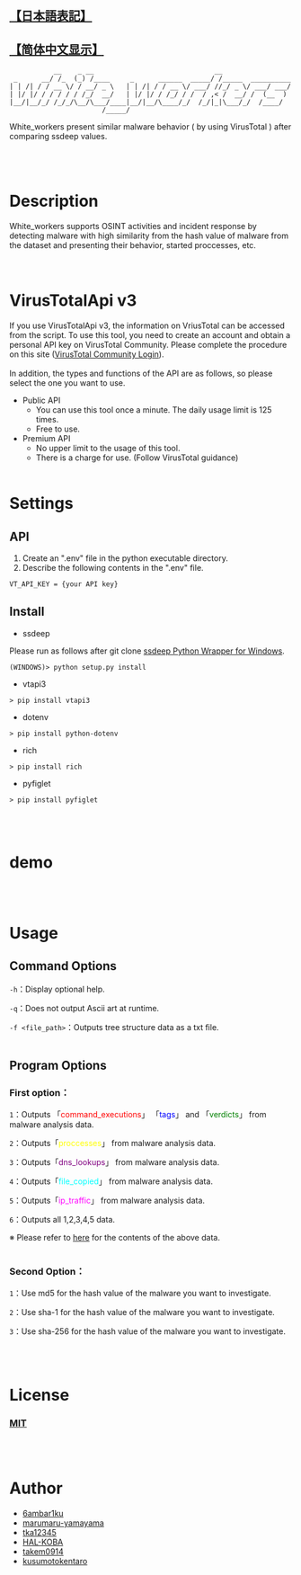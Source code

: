 ## [【日本語表記】](https://github.com/6ambar1ku/white_workers/blob/main/doc/README_JP.md)
##  [【简体中文显示】](https://github.com/6ambar1ku/white_workers/blob/main/doc/README_CH.md)
```
           __    _ __                              __
 _      __/ /_  (_) /____     _      ______  _____/ /_____  __________
| | /| / / __ \/ / __/ _ \   | | /| / / __ \/ ___/ //_/ _ \/ ___/ ___/
| |/ |/ / / / / / /_/  __/   | |/ |/ / /_/ / /  / ,< /  __/ /  (__  )
|__/|__/_/ /_/_/\__/\___/____|__/|__/\____/_/  /_/|_|\___/_/  /____/
                       /_____/

```
White_workers present similar malware behavior ( by using VirusTotal ) after comparing ssdeep values.
<br></br>
<br></br>


# Description
White_workers supports OSINT activities and incident response by detecting malware with high similarity from the hash value of malware from the dataset and presenting their behavior, started proccesses, etc. 
<br></br>​
# VirusTotalApi v3
If you use VirusTotalApi v3, the information on VriusTotal can be accessed from the script. To use this tool, you need to create an account and obtain a personal API key on VirusTotal Community. Please complete the procedure on this site ([VirusTotal Community Login](https://www.virustotal.com/gui/join-us)). 
<br></br>
In addition, the types and functions of the API are as follows, so please select the one you want to use. 
* Public API
    * You can use this tool once a minute. The daily usage limit is 125 times.
    * Free to use.
* Premium API
    * No upper limit to the usage of this tool.
    * There is a charge for use. (Follow VirusTotal guidance) 
<br></br>
# Settings
## API
1. Create an ".env" file in the python executable directory. 
2. Describe the following contents in the ".env" file. 
```
VT_API_KEY = {your API key}
```

## Install
* ssdeep

Please run as follows after git clone 
[ssdeep Python Wrapper for Windows](https://github.com/MacDue/ssdeep-windows-32_64).
```
(WINDOWS)> python setup.py install
```


* vtapi3
```
> pip install vtapi3
```

* dotenv
```
> pip install python-dotenv
```

* rich
```
> pip install rich
```

* pyfiglet
```
> pip install pyfiglet
```
<br></br>

# demo

<br></br>

# Usage
## Command Options
```-h```：Display optional help.

```-q```：Does not output Ascii art at runtime.

```-f <file_path>```：Outputs tree structure data as a txt file.
<br></br>

## Program Options

### First option：
```1```：Outputs 「<font color="red">command_executions</font>」 「<font color="blue">tags</font>」 and 「<font color="green">verdicts</font>」 from malware analysis data.

```2```：Outputs「<font color="yellow">proccesses</font>」 from malware analysis data.

```3```：Outputs「<font color="purple">dns_lookups</font>」 from malware analysis data.

```4```：Outputs「<font color="cyan">file_copied</font>」 from malware analysis data.

```5```：Outputs「<font color="magenta">ip_traffic</font>」 from malware analysis data.

```6```：Outputs all 1,2,3,4,5 data. 

※ Please refer to [here]() for the contents of the above data. 
<br></br>

### Second Option：
```1```：Use md5 for the hash value of the malware you want to investigate. 

```2```：Use sha-1 for the hash value of the malware you want to investigate. 

```3```：Use sha-256 for the hash value of the malware you want to investigate. 



<br></br>
# License
### [MIT](https://github.com/6ambar1ku/white_workers/blob/main/LICENSE)
<br></br>
# Author
* [6ambar1ku](https://github.com/6ambar1ku) 
* [marumaru-yamayama](https://github.com/marumaru-yamayama)
* [tka12345](https://github.com/tka12345)
* [HAL-KOBA](https://github.com/HAL-Kobayashi)
* [takem0914](https://github.com/takem0914)
* [kusumotokentaro](https://github.com/kusumotokentaro)